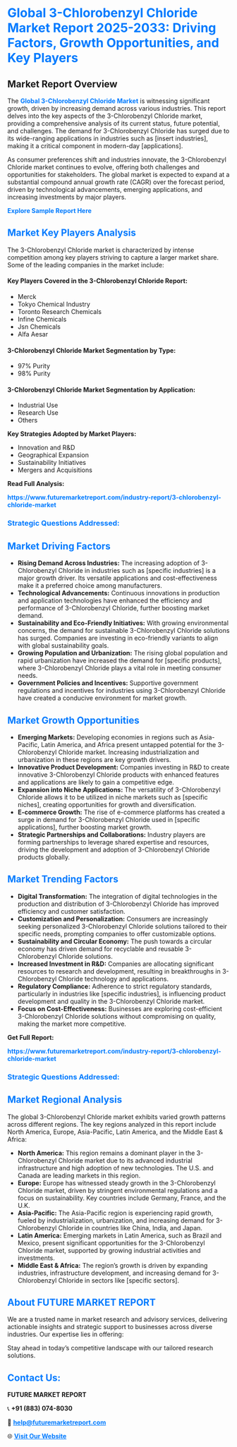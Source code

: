 <h1 style="color: #007BFF;">Global 3-Chlorobenzyl Chloride Market Report 2025-2033: Driving Factors, Growth Opportunities, and Key Players</h1>

<section id="overview">
<h2>Market Report Overview</h2>
<p>The <a href="https://www.futuremarketreport.com/industry-report/3-chlorobenzyl-chloride-market" style="color: #007BFF; text-decoration: none;"><strong>Global 3-Chlorobenzyl Chloride Market</strong></a> is witnessing significant growth, driven by increasing demand across various industries. This report delves into the key aspects of the 3-Chlorobenzyl Chloride market, providing a comprehensive analysis of its current status, future potential, and challenges. The demand for 3-Chlorobenzyl Chloride has surged due to its wide-ranging applications in industries such as [insert industries], making it a critical component in modern-day [applications].</p>
<p>As consumer preferences shift and industries innovate, the 3-Chlorobenzyl Chloride market continues to evolve, offering both challenges and opportunities for stakeholders. The global market is expected to expand at a substantial compound annual growth rate (CAGR) over the forecast period, driven by technological advancements, emerging applications, and increasing investments by major players.</p>
</section>

<section id="overview">
<p><a href="https://www.futuremarketreport.com/request-sample/reportId=30893" style="color: #007BFF; text-decoration: none;"><strong>Explore Sample Report Here</strong></a></p>
</section>

<section id="key-players">
<h2 style="color: #007BFF;">Market Key Players Analysis</h2>
<p>The 3-Chlorobenzyl Chloride market is characterized by intense competition among key players striving to capture a larger market share. Some of the leading companies in the market include:</p>
<h4>Key Players Covered in the 3-Chlorobenzyl Chloride Report:</h4>
<ul><li>Merck</li><li>Tokyo Chemical Industry</li><li>Toronto Research Chemicals</li><li>Infine Chemicals</li><li>Jsn Chemicals</li><li>Alfa Aesar</li></ul>
<h4>3-Chlorobenzyl Chloride Market Segmentation by Type:</h4>
<ul><li>97% Purity</li><li>98% Purity</li></ul>

<h4>3-Chlorobenzyl Chloride Market Segmentation by Application:</h4>
<ul><li>Industrial Use</li><li>Research Use</li><li>Others</li></ul>
<p><strong>Key Strategies Adopted by Market Players:</strong></p>
<ul>
<li>Innovation and R&D</li>
<li>Geographical Expansion</li>
<li>Sustainability Initiatives</li>
<li>Mergers and Acquisitions</li>
</ul>
</section>

<section>
<p><strong>Read Full Analysis: </strong></p><a href="https://www.futuremarketreport.com/industry-report/3-chlorobenzyl-chloride-market" style="color: #007BFF; text-decoration: none;"><strong>https://www.futuremarketreport.com/industry-report/3-chlorobenzyl-chloride-market</strong></a>
<h3 style="color: #007BFF;">Strategic Questions Addressed:</h3>
</section>

<section id="driving-factors">
<h2 style="color: #007BFF;">Market Driving Factors</h2>
<ul>
<li><strong>Rising Demand Across Industries:</strong> The increasing adoption of 3-Chlorobenzyl Chloride in industries such as [specific industries] is a major growth driver. Its versatile applications and cost-effectiveness make it a preferred choice among manufacturers.</li>
<li><strong>Technological Advancements:</strong> Continuous innovations in production and application technologies have enhanced the efficiency and performance of 3-Chlorobenzyl Chloride, further boosting market demand.</li>
<li><strong>Sustainability and Eco-Friendly Initiatives:</strong> With growing environmental concerns, the demand for sustainable 3-Chlorobenzyl Chloride solutions has surged. Companies are investing in eco-friendly variants to align with global sustainability goals.</li>
<li><strong>Growing Population and Urbanization:</strong> The rising global population and rapid urbanization have increased the demand for [specific products], where 3-Chlorobenzyl Chloride plays a vital role in meeting consumer needs.</li>
<li><strong>Government Policies and Incentives:</strong> Supportive government regulations and incentives for industries using 3-Chlorobenzyl Chloride have created a conducive environment for market growth.</li>
</ul>
</section>

<section id="growth-opportunities">
<h2 style="color: #007BFF;">Market Growth Opportunities</h2>
<ul>
<li><strong>Emerging Markets:</strong> Developing economies in regions such as Asia-Pacific, Latin America, and Africa present untapped potential for the 3-Chlorobenzyl Chloride market. Increasing industrialization and urbanization in these regions are key growth drivers.</li>
<li><strong>Innovative Product Development:</strong> Companies investing in R&D to create innovative 3-Chlorobenzyl Chloride products with enhanced features and applications are likely to gain a competitive edge.</li>
<li><strong>Expansion into Niche Applications:</strong> The versatility of 3-Chlorobenzyl Chloride allows it to be utilized in niche markets such as [specific niches], creating opportunities for growth and diversification.</li>
<li><strong>E-commerce Growth:</strong> The rise of e-commerce platforms has created a surge in demand for 3-Chlorobenzyl Chloride used in [specific applications], further boosting market growth.</li>
<li><strong>Strategic Partnerships and Collaborations:</strong> Industry players are forming partnerships to leverage shared expertise and resources, driving the development and adoption of 3-Chlorobenzyl Chloride products globally.</li>
</ul>
</section>

<section id="trending-factors">
<h2 style="color: #007BFF;">Market Trending Factors</h2>
<ul>
<li><strong>Digital Transformation:</strong> The integration of digital technologies in the production and distribution of 3-Chlorobenzyl Chloride has improved efficiency and customer satisfaction.</li>
<li><strong>Customization and Personalization:</strong> Consumers are increasingly seeking personalized 3-Chlorobenzyl Chloride solutions tailored to their specific needs, prompting companies to offer customizable options.</li>
<li><strong>Sustainability and Circular Economy:</strong> The push towards a circular economy has driven demand for recyclable and reusable 3-Chlorobenzyl Chloride solutions.</li>
<li><strong>Increased Investment in R&D:</strong> Companies are allocating significant resources to research and development, resulting in breakthroughs in 3-Chlorobenzyl Chloride technology and applications.</li>
<li><strong>Regulatory Compliance:</strong> Adherence to strict regulatory standards, particularly in industries like [specific industries], is influencing product development and quality in the 3-Chlorobenzyl Chloride market.</li>
<li><strong>Focus on Cost-Effectiveness:</strong> Businesses are exploring cost-efficient 3-Chlorobenzyl Chloride solutions without compromising on quality, making the market more competitive.</li>
</ul>
</section>

<section>
<p><strong>Get Full Report: </strong></p><a href="https://www.futuremarketreport.com/industry-report/3-chlorobenzyl-chloride-market" style="color: #007BFF; text-decoration: none;"><strong>https://www.futuremarketreport.com/industry-report/3-chlorobenzyl-chloride-market</strong></a>
<h3 style="color: #007BFF;">Strategic Questions Addressed:</h3>
</section>


<section id="regional-analysis">
<h2 style="color: #007BFF;">Market Regional Analysis</h2>
<p>The global 3-Chlorobenzyl Chloride market exhibits varied growth patterns across different regions. The key regions analyzed in this report include North America, Europe, Asia-Pacific, Latin America, and the Middle East & Africa:</p>
<ul>
<li><strong>North America:</strong> This region remains a dominant player in the 3-Chlorobenzyl Chloride market due to its advanced industrial infrastructure and high adoption of new technologies. The U.S. and Canada are leading markets in this region.</li>
<li><strong>Europe:</strong> Europe has witnessed steady growth in the 3-Chlorobenzyl Chloride market, driven by stringent environmental regulations and a focus on sustainability. Key countries include Germany, France, and the U.K.</li>
<li><strong>Asia-Pacific:</strong> The Asia-Pacific region is experiencing rapid growth, fueled by industrialization, urbanization, and increasing demand for 3-Chlorobenzyl Chloride in countries like China, India, and Japan.</li>
<li><strong>Latin America:</strong> Emerging markets in Latin America, such as Brazil and Mexico, present significant opportunities for the 3-Chlorobenzyl Chloride market, supported by growing industrial activities and investments.</li>
<li><strong>Middle East & Africa:</strong> The region’s growth is driven by expanding industries, infrastructure development, and increasing demand for 3-Chlorobenzyl Chloride in sectors like [specific sectors].</li>
</ul>
</section>

<footer>
<h2 style="color: #007BFF;">About FUTURE MARKET REPORT</h2>
<p>We are a trusted name in market research and advisory services, delivering actionable insights and strategic support to businesses across diverse industries. Our expertise lies in offering:</p>

<p>Stay ahead in today’s competitive landscape with our tailored research solutions.</p>

<h2 style="color: #007BFF;">Contact Us:</h2>
<p><strong>FUTURE MARKET REPORT</strong></p>
<p>📞 <strong>+91 (883) 074-8030</strong></p>
<p>📧 <strong><a href="mailto:help@futuremarketreport.com" style="color: #007BFF;">help@futuremarketreport.com</a></strong></p>
<p>🌐 <strong><a href="https://www.futuremarketreport.com/" style="color: #007BFF;">Visit Our Website</a></strong></p>
</footer>